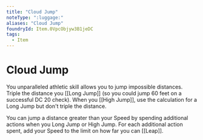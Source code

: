 ```yaml
---
title: "Cloud Jump"
noteType: ":luggage:"
aliases: "Cloud Jump"
foundryId: Item.0VpcObjyw3B1jeDC
tags:
  - Item
---
```


# Cloud Jump

You unparalleled athletic skill allows you to jump impossible distances. Triple the distance you [[Long Jump]] (so you could jump 60 feet on a successful DC 20 check). When you [[High Jump]], use the calculation for a Long Jump but don't triple the distance.

You can jump a distance greater than your Speed by spending additional actions when you Long Jump or High Jump. For each additional action spent, add your Speed to the limit on how far you can [[Leap]].
